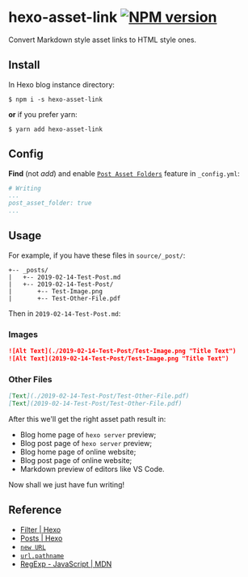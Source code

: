 # hexo-asset-link [![NPM version](https://badge.fury.io/js/hexo-asset-link.svg)](https://www.npmjs.com/package/hexo-asset-link)

Convert Markdown style asset links to HTML style ones.

## Install

In Hexo blog instance directory:

```shell
$ npm i -s hexo-asset-link
```

**or** if you prefer yarn:

```shell
$ yarn add hexo-asset-link
```

## Config

**Find** (not *add*) and enable [`Post Asset Folders`](https://hexo.io/docs/asset-folders#Post-Asset-Folder) feature in `_config.yml`:

```yml
# Writing
...
post_asset_folder: true
...
```

## Usage

For example, if you have these files in `source/_post/`:

```
+-- _posts/
|   +-- 2019-02-14-Test-Post.md
|   +-- 2019-02-14-Test-Post/
|       +-- Test-Image.png
|       +-- Test-Other-File.pdf
```

Then in `2019-02-14-Test-Post.md`:

### Images

```markdown
![Alt Text](./2019-02-14-Test-Post/Test-Image.png "Title Text")
![Alt Text](2019-02-14-Test-Post/Test-Image.png "Title Text")
```

### Other Files

```markdown
[Text](./2019-02-14-Test-Post/Test-Other-File.pdf)
[Text](2019-02-14-Test-Post/Test-Other-File.pdf)
```

After this we'll get the right asset path result in:

- Blog home page of `hexo server` preview;
- Blog post page of `hexo server` preview;
- Blog home page of online website;
- Blog post page of online website;
- Markdown preview of editors like VS Code.

Now shall we just have fun writing!

## Reference

- [Filter | Hexo](https://hexo.io/api/filter "Filter | Hexo")
- [Posts | Hexo](https://hexo.io/api/posts "Posts | Hexo")
- [`new URL`](https://nodejs.org/docs/latest-v18.x/api/url.html#new-urlinput-base)
- [`url.pathname`](https://nodejs.org/docs/latest-v18.x/api/url.html#urlpathname)
- [RegExp - JavaScript | MDN](https://developer.mozilla.org/en-US/docs/Web/JavaScript/Reference/Global_Objects/RegExp "RegExp - JavaScript | MDN")
